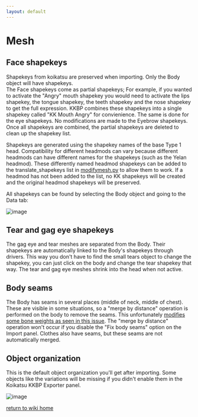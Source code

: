 ```yaml
---
layout: default
---
```


# Mesh

## Face shapekeys
Shapekeys from koikatsu are preserved when importing. Only the Body object will have shapekeys.  
The Face shapekeys come as partial shapekeys; For example, if you wanted to activate the "Angry" mouth shapekey you would need to activate the lips shapekey, the tongue shapekey, the teeth shapekey and the nose shapekey to get the full expression. KKBP combines these shapekeys into a single shapekey called "KK Mouth Angry" for convienience. The same is done for the eye shapekeys. No modifications are made to the Eyebrow shapekeys. Once all shapekeys are combined, the partial shapekeys are deleted to clean up the shapekey list.  

Shapekeys are generated using the shapekey names of the base Type 1 head. Compatibility for different headmods can vary because different headmods can have different names for the shapekeys (such as the Yelan headmod). These differently named headmod shapekeys can be added to the translate_shapekeys list in [modifymesh.py](https://github.com/FlailingFog/KK-Blender-Porter-Pack/blob/master/importing/modifymesh.py) to allow them to work. If a headmod has not been added to the list, no KK shapekeys will be created and the original headmod shapekeys will be preserved.

All shapekeys can be found by selecting the Body object and going to the Data tab:  

![image](https://github.com/FlailingFog/KK-Blender-Porter-Pack/assets/65811931/e49d8ed1-b00b-4401-94f9-09fbef5cd703)

## Tear and gag eye shapekeys
The gag eye and tear meshes are separated from the Body. Their shapekeys are automatically linked to the Body's shapekeys through drivers. This way you don't have to find the small tears object to change the shapekey, you can just click on the body and change the tear shapekey that way. The tear and gag eye meshes shrink into the head when not active.

## Body seams
The Body has seams in several places (middle of neck, middle of chest). These are visible in some situations, so a "merge by distance" operation is performed on the body to remove the seams. This unfortunately [modifies some bone weights as seen in this issue](https://github.com/FlailingFog/KK-Blender-Porter-Pack/issues/69). The "merge by distance" operation won't occur if you disable the "Fix body seams" option on the Import panel.
Clothes also have seams, but these seams are not automatically merged.

## Object organization
This is the default object organization you'll get after importing. Some objects like the variations will be missing if you didn't enable them in the Koikatsu KKBP Exporter panel.

![image](https://github.com/FlailingFog/KK-Blender-Porter-Pack/assets/65811931/6e1f8a15-c211-4693-8bf3-c496ff158bbd)


[return to wiki home](https://github.com/FlailingFog/KK-Blender-Porter-Pack/blob/master/wiki/Wiki%20top.md)